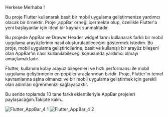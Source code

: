 Herkese Merhaba !

Bu proje Flutter kullanarak basit bir mobil uygulama geliştirmenize yardımcı olacak bir örnektir. Proje ,appBar örneği içermekte olup, özellikle Flutter'a yeni başlayanlar için ideal bir kaynak sunmaktadır.

Bu projede AppBar ve Drawer Header widget'larını kullanarak farklı bir mobil uygulama arayüzlerinin nasıl oluşturulabileceğini göstermek istedim. Bu proje, mobil uygulama geliştiricilerine, basit ve kullanışlı bir arayüz bileşeni olan AppBar'ın nasıl kullanılabileceği konusunda yardımcı olmayı amaçlamaktadır.

Flutter, kullanımı kolay arayüz bileşenleri ve hızlı performansı ile mobil uygulama geliştirmenin en popüler araçlarından biridir. Proje, Flutter'ın temel kavramlarına aşina olmanızı ve bir mobil uygulama geliştirmek için gerekli olan adımları öğrenmenizi sağlayacaktır.

Bu seride toplamda 10 tane farklı eklentileriyle AppBar projeleri paylaşacağım.Takipte kalın...


![Flutter_AppBar_4 1](https://user-images.githubusercontent.com/114624213/226483007-20712f22-968b-4614-bf3c-eae32037d0ad.jpg)
![Flutter_AppBar_4 2](https://user-images.githubusercontent.com/114624213/226483019-31a85a35-5c6d-442d-af4c-63d5f7ecb253.jpg)
